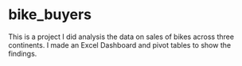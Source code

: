 # bike_buyers
This is a project I did analysis the data on sales of bikes across three continents.
I made an Excel Dashboard and pivot tables to show the findings.
